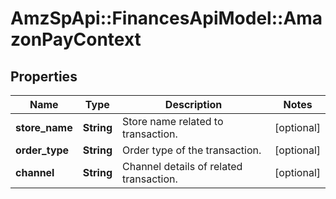 # AmzSpApi::FinancesApiModel::AmazonPayContext

## Properties
Name | Type | Description | Notes
------------ | ------------- | ------------- | -------------
**store_name** | **String** | Store name related to transaction. | [optional] 
**order_type** | **String** | Order type of the transaction. | [optional] 
**channel** | **String** | Channel details of related transaction. | [optional] 

